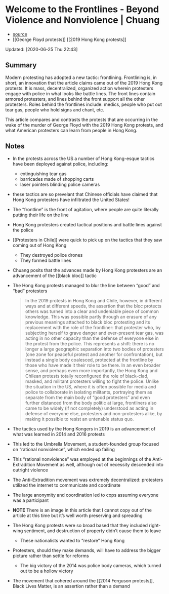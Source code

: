 # Welcome to the Frontlines - Beyond Violence and Nonviolence | Chuang

-   [source](http://chuangcn.org/2020/06/frontlines/)
-   [[George Floyd protests]] [[2019 Hong Kong protests]]

Updated: <span class="timestamp-wrapper"><span class="timestamp">[2020-06-25 Thu 22:43]</span></span>


## Summary

Modern protesting has adopted a new tactic: frontlining. Frontlining is, in short, an innovation that the article claims came out of the 2019 Hong Kong protests. It is mass, decentralized, organized action wherein protesters engage with police in what looks like battle lines. The front lines contain armored protesters, and lines behind the front support all the other protesters. Roles behind the frontlines include: medics, people who put out tear gas, people who hold signs and chant, etc.

This article compares and contrasts the protests that are occurring in the wake of the murder of George Floyd with the 2019 Hong Kong protests, and what American protesters can learn from people in Hong Kong.


## Notes

-   In the protests across the US a number of Hong Kong-esque tactics have been deployed against police, including:
    -   extinguishing tear gas
    -   barricades made of shopping carts
    -   laser pointers blinding police cameras
-   these tactics are so prevelant that Chinese officials have claimed that Hong Kong protesters have infiltrated the United States!
-   The &ldquo;frontline&rdquo; is the front of agitation, where people are quite literally putting their life on the line
-   Hong Kong protesters created tactical positions and battle lines against the police
-   [[Protesters in Chile]] were quick to pick up on the tactics that they saw coming out of Hong Kong
    -   They destroyed police drones
    -   They formed battle lines
-   Chuang posits that the advances made by Hong Kong protesters are an advancement of the [[black bloc]] tactic
-   The Hong Kong protests managed to blur the line between &ldquo;good&rdquo; and &ldquo;bad&rdquo; protesters
    
    > In the 2019 protests in Hong Kong and Chile, however, in different ways and at different speeds, the assertion that the bloc protects others was turned into a clear and undeniable piece of common knowledge. This was possible partly through an erasure of any previous meanings attached to black bloc protesting and its replacement with the role of the frontliner: that protester who, by subjecting herself to grave danger and ever-present tear gas, was acting in no other capacity than the defense of everyone else in the protest from the police. This represents a shift: there is no longer a large geographic separation into two bodies of protesters (one zone for peaceful protest and another for confrontation), but instead a single body coalesced, protected at the frontline by those who have made it their role to be there. In an even broader sense, and perhaps even more importantly, the Hong Kong and Chilean protests totally reconfigured the role of black-clad, masked, and militant protesters willing to fight the police. Unlike the situation in the US, where it is often possible for media and police to collaborate in isolating militants, portraying them as separate from the main body of “good protesters” and even further distanced from the body politic at large, frontliners also came to be widely (if not completely) understood as acting in defense of everyone else, protesters and non-protesters alike, by making it possible to resist an untenable status quo.
-   The tactics used by the Hong Kongers in 2019 is an advancement of what was learned in 2014 and 2016 protests
-   This led to the Umbrella Movement, a student-founded group focused on &ldquo;rational nonviolence&rdquo;, which ended up failing
-   This &ldquo;rational nonviolence&rdquo; was employed at the beginnings of the Anti-Extradition Movement as well, although out of necessity descended into outright violence
-   The Anti-Extradition movement was extremely decentralized: protesters utilized the internet to communicate and coordinate
-   The large anonymity and coordination led to cops assuming everyone was a participant
-   **NOTE** There is an image in this article that I cannot copy out of the article at this time but it&rsquo;s well worth preserving and spreading
-   The Hong Kong protests were so broad based that they included right-wing sentiment, and destruction of property didn&rsquo;t cause them to leave
    -   These nationalists wanted to &ldquo;restore&rdquo; Hong Kong
-   Protesters, should they make demands, will have to address the bigger picture rather than settle for reforms
    -   The big victory of the 2014 was police body cameras, which turned out to be a hollow victory
-   The movement that cohered around the [[2014 Ferguson protests]], Black Lives Matter, is an assertion rather than a demand

